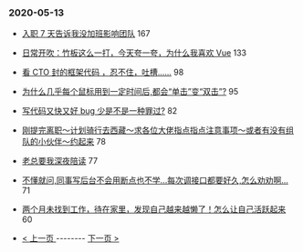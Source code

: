### 2020-05-13 
- [入职 7 天告诉我没加班影响团队](https://www.v2ex.com/t/671075) 167
- [日常开吹：竹板这么一打，今天夸一夸，为什么我喜欢 Vue](https://www.v2ex.com/t/671052) 133
- [看 CTO 封的框架代码 ，忍不住，吐槽……](https://www.v2ex.com/t/671095) 98
- [为什么几乎每个鼠标用到一定时间后,都会“单击”变“双击”?](https://www.v2ex.com/t/671085) 95
- [写代码又快又好 bug 少是不是一种罪过?](https://www.v2ex.com/t/671134) 82
- [刚提完离职～计划骑行去西藏～求各位大佬指点指点注意事项～或者有没有组队的小伙伴～约起来](https://www.v2ex.com/t/671208) 78
- [老总要我深夜陪读](https://www.v2ex.com/t/671139) 77
- [不懂就问,同事写后台不会用断点也不学...每次调接口都要好久,怎么劝劝啊...](https://www.v2ex.com/t/671154) 71
- [两个月未找到工作，待在家里，发现自己越来越懒了！怎么让自己活跃起来](https://www.v2ex.com/t/671136) 60 

- [ < 上一页 ](https://github.com/able8/v2ex-hot-record/blob/master/2020-05-12.md) -------- [ 下一页 > ](https://github.com/able8/v2ex-hot-record/blob/master/2020-05-14.md)